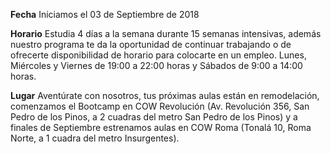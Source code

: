 __Fecha__
Iniciamos el 03 de Septiembre de 2018

__Horario__
Estudia 4 días a la semana durante 15 semanas intensivas, además nuestro programa te da la oportunidad de continuar trabajando o de ofrecerte disponibilidad de horario para colocarte en un empleo. Lunes, Miércoles y Viernes de 19:00 a 22:00 horas y Sábados de 9:00 a 14:00 horas.

__Lugar__
Aventúrate con nosotros, tus próximas aulas están en remodelación, comenzamos el Bootcamp en COW Revolución (Av. Revolución 356, San Pedro de los Pinos, a 2 cuadras del metro San Pedro de los Pinos) y a finales de Septiembre estrenamos aulas en COW Roma (Tonalá 10, Roma Norte, a 1 cuadra del metro Insurgentes).
